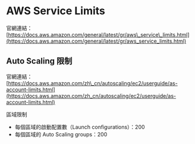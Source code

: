 # AWS Service Limits

官網連結：[https://docs.aws.amazon.com/general/latest/gr/aws\_service\_limits.html](https://docs.aws.amazon.com/general/latest/gr/aws_service_limits.html)

## Auto Scaling 限制

官網連結：[https://docs.aws.amazon.com/zh\_cn/autoscaling/ec2/userguide/as-account-limits.html](https://docs.aws.amazon.com/zh_cn/autoscaling/ec2/userguide/as-account-limits.html)

區域限制

* 每個區域的啟動配置數（Launch configurations）：200
* 每個區域的 Auto Scaling groups：200



